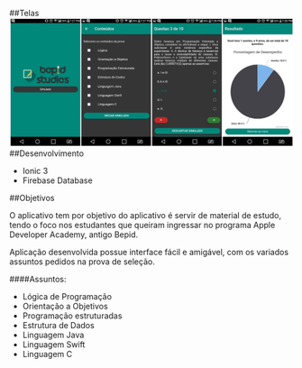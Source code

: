 ##Telas
![Tela Inicial](https://raw.githubusercontent.com/ivanmpe/bepid-app-studies/master/Telas/bepid-studies.jpg)
</br>
##Desenvolvimento
<ul>
	  <li> Ionic 3 </li>
	  <li> Firebase Database </li>
</ul>

##Objetivos
<p>O aplicativo tem por objetivo do aplicativo é servir de material de estudo, tendo o foco nos estudantes que queiram ingressar no programa Apple Developer Academy, antigo Bepid. </p>

<p>Aplicação desenvolvida possue interface fácil e amigável, com os variados assuntos pedidos na prova de seleção. </p>
####Assuntos:
<ul>
	  <li> Lógica de Programação </li>
	  <li> Orientação a Objetivos </li>
	  <li> Programação estruturadas </li>
	  <li> Estrutura de Dados </li>
	  <li> Linguagem Java </li>
	  <li> Linguagem Swift </li>
	  <li> Linguagem C </li>
</ul>
